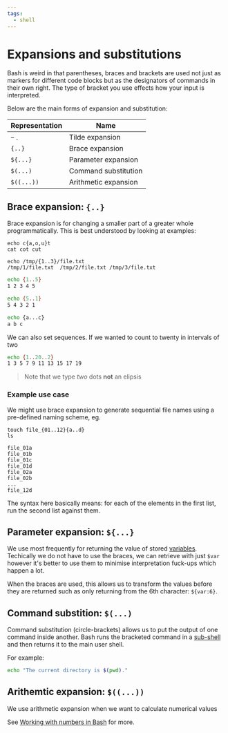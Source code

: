 ```yaml
---
tags:
  - shell
---
```


# Expansions and substitutions

Bash is weird in that parentheses, braces and brackets are used not just as
markers for different code blocks but as the designators of commands in their
own right. The type of bracket you use effects how your input is interpreted.

Below are the main forms of expansion and substitution:

| Representation | Name                 |
| -------------- | -------------------- |
| `~` .          | Tilde expansion      |
| `{..}`         | Brace expansion      |
| `${...}`       | Parameter expansion  |
| `$(...)`       | Command substitution |
| `$((...))`     | Arithmetic expansion |

## Brace expansion: `{..}`

Brace expansion is for changing a smaller part of a greater whole
programmatically. This is best understood by looking at examples:

```
echo c{a,o,u}t
cat cot cut
```

```
echo /tmp/{1..3}/file.txt
/tmp/1/file.txt  /tmp/2/file.txt /tmp/3/file.txt
```

```bash
echo {1..5}
1 2 3 4 5

echo {5..1}
5 4 3 2 1

echo {a...c}
a b c
```

We can also set sequences. If we wanted to count to twenty in intervals of two

```bash
echo {1..20..2}
1 3 5 7 9 11 13 15 17 19
```

> Note that we type _two_ dots **not** an elipsis

### Example use case

We might use brace expansion to generate sequential file names using a
pre-defined naming scheme, eg.

```
touch file_{01..12}{a..d}
ls

file_01a
file_01b
file_01c
file_01d
file_02a
file_02b
...
file_12d
```

The syntax here basically means: for each of the elements in the first list, run
the second list against them.

## Parameter expansion: `${...}`

We use most frequently for returning the value of stored
[variables](Variables_and_data_types.md).
Techically we do not have to use the braces, we can retrieve with just `$var`
however it's better to use them to minimise interpretation fuck-ups which happen
a lot.

When the braces are used, this allows us to transform the values before they are
returned such as only returning from the 6th character: `${var:6}`.

## Command substition: `$(...)`

Command substitution (circle-brackets) allows us to put the output of one
command inside another. Bash runs the bracketed command in a
[sub-shell](Shell_sessions.md) and then returns it
to the main user shell.

For example:

```bash
echo "The current directory is $(pwd)."
```

## Arithemtic expansion: `$((...))`

We use arithmetic expansion when we want to calculate numerical values

See
[Working with numbers in Bash](Working_with_numbers_in_Bash.md)
for more.
